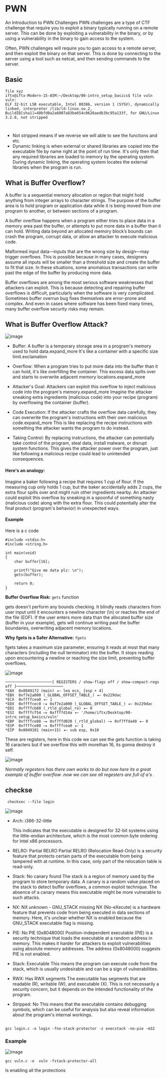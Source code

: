 # PWN
An Introduction to PWN Challenges
PWN challenges are a type of CTF challenge that require you to exploit a binary typically running on a remote server. This can be done by exploiting a vulnerability in the binary, or by using a vulnerability in the binary to gain access to the system.

Often, PWN challenges will require you to gain access to a remote server, and then exploit the binary on that server. This is done by connecting to the server using a tool such as netcat, and then sending commands to the server.


## Basic
```file xyz```
<code>
iftx@iftx-Modern-15-A5M:~/Desktop/00-intro_setup_basics$ file vuln
vuln: ELF 32-bit LSB executable, Intel 80386, version 1 (SYSV), dynamically linked, interpreter /lib/ld-linux.so.2, BuildID[sha1]=40bfd0a2a6007a83be654c0626aedb3bc95a133f, for GNU/Linux 3.2.0, not stripped

</code>

- Not stripped means if we reverse we will able to see the functions and etc.
-  Dynamic linking is when external or shared libraries are copied into the executable file by name right at the point of run time. It's only then that any required libraries are loaded to memory by the operating system. During dynamic linking, the operating system locates the external libraries when the program is run.

## What is Buffer Overflow?
A buffer is a sequential memory allocation or region that might hold anything from integer arrays to character strings. The purpose of the buffer area is to hold program or application data while it is being moved from one program to another, or between sections of a program.

A buffer overflow happens when a program either tries to place data in a memory area past the buffer, or attempts to put more data in a buffer than it can hold. Writing data beyond an allocated memory block’s bounds can crash the program, corrupt data, or allow an attacker to execute malicious code.

Malformed input data—inputs that are the wrong size by design—may trigger overflows. This is possible because in many cases, designers assume all inputs will be smaller than a threshold size and create the buffer to fit that size. In these situations, some anomalous transactions can write past the edge of the buffer by producing more data.

Buffer overflows are among the most serious software weaknesses that attackers can exploit. This is because detecting and repairing buffer overflows is difficult, particularly when the software is very complicated. Sometimes buffer overrun bug fixes themselves are error-prone and complex. And even in cases where software has been fixed many times, many buffer overflow security risks may remain.

## What is Buffer Overflow Attack?

![image](https://github.com/fahimalshihab/CTF/assets/97816146/ead02f95-b225-4dc9-9641-df4060009d43)


- Buffer: A buffer is a temporary storage area in a program's memory used to hold data.expand_more It's like a container with a specific size limit.exclamation

- Overflow: When a program tries to put more data into the buffer than it can hold, it's like overfilling the container. This excess data spills over and starts to overwrite adjacent memory locations.expand_more

- Attacker's Goal: Attackers can exploit this overflow to inject malicious code into the program's memory.expand_more  Imagine the attacker sneaking extra ingredients (malicious code) into your recipe (program) by overflowing the container (buffer).

- Code Execution: If the attacker crafts the overflow data carefully, they can overwrite the program's instructions with their own malicious code.expand_more  This is like replacing the recipe instructions with something the attacker wants the program to do instead.

- Taking Control: By replacing instructions, the attacker can potentially take control of the program, steal data, install malware, or disrupt system functions.  This gives the attacker power over the program, just like following a malicious recipe could lead to unintended consequences.

#### Here's an analogy:

Imagine a baker following a recipe that requires 1 cup of flour. If the measuring cup only holds 1 cup, but the baker accidentally adds 2 cups, the extra flour spills over and might ruin other ingredients nearby. An attacker could exploit this overflow by sneaking in a spoonful of something nasty (malicious code) along with the extra flour. This could potentially alter the final product (program's behavior) in unexpected ways.
#### Example

Here is a c code
```
#include <stdio.h>
#include <string.h>

int main(void)
{
    char buffer[16];

    printf("Give me data plz: \n");
    gets(buffer);
    
    return 0;
}
```
<b>Buffer Overflow Risk:</b> ```gets``` function

gets doesn't perform any bounds checking. It blindly reads characters from user input until it encounters a newline character (\n) or reaches the end of the file (EOF).
If the user enters more data than the allocated buffer size (buffer in your example), gets will continue writing past the buffer boundaries, overwriting adjacent memory locations.

<b>Why fgets is a Safer Alternative:</b> ```fgets```

fgets takes a maximum size parameter, ensuring it reads at most that many characters (including the null terminator) into the buffer.
It stops reading upon encountering a newline or reaching the size limit, preventing buffer overflows.

![image](https://github.com/fahimalshihab/CTF/assets/97816146/18b479e7-34ef-4ecb-834a-8d614f759d29)

```
─────────────────────[ REGISTERS / show-flags off / show-compact-regs off ]─────────────────────
*EAX  0x8049172 (main) ◂— lea ecx, [esp + 4]
*EBX  0xf7e2a000 (_GLOBAL_OFFSET_TABLE_) ◂— 0x229dac
*ECX  0xffffcea0 ◂— 1
*EDX  0xffffcec0 —▸ 0xf7e2a000 (_GLOBAL_OFFSET_TABLE_) ◂— 0x229dac
*EDI  0xf7ffcb80 (_rtld_global_ro) ◂— 0
*ESI  0xffffcf54 —▸ 0xffffd14a ◂— '/home/iftx/Desktop/00-intro_setup_basics/vuln'
*EBP  0xffffce88 —▸ 0xf7ffd020 (_rtld_global) —▸ 0xf7ffda40 ◂— 0
*ESP  0xffffce80 —▸ 0xffffcea0 ◂— 1
*EIP  0x8049181 (main+15) ◂— sub esp, 0x10
```
These are registers,
here in this code we can see the gets function is taking 16 caracters but if we overflow this with morethan 16, its gonna destroy it self.

![image](https://github.com/fahimalshihab/CTF/assets/97816146/824f03ff-0cb0-4d44-8052-8edcf7949d0d)

<i>Normally regesters has there own works to do but now here its a great example of buffer overflow .now we can see all regesters are full of a's .</i>



## checkse 

``` checksec --file login```


![image](https://github.com/fahimalshihab/CTF/assets/97816146/bc44baa4-7342-41fa-8e73-e1fd7c84b19b)



- Arch: i386-32-little

  This indicates that the executable is designed for 32-bit systems using the little-endian architecture, which is the most common byte ordering for Intel x86 processors.

- RELRO: Partial RELRO
Partial RELRO (Relocation Read-Only) is a security feature that protects certain parts of the executable from being tampered with at runtime. In this case, only part of the relocation table is read-only.

- Stack: No canary found
The stack is a region of memory used by the program to store temporary data. A canary is a random value placed on the stack to detect buffer overflows, a common exploit technique. The absence of a canary means this executable might be more vulnerable to such attacks.

- NX: NX unknown - GNU_STACK missing
NX (No-eXecute) is a hardware feature that prevents code from being executed in data sections of memory. Here, it's unclear whether NX is enabled because the GNU_STACK executable flag is missing.

- PIE: No PIE (0x8048000)
Position-independent executable (PIE) is a security technique that loads the executable at a random address in memory. This makes it harder for attackers to exploit vulnerabilities using absolute memory addresses. The address (0x8048000) suggests PIE is not enabled.

- Stack: Executable
This means the program can execute code from the stack, which is usually undesirable and can be a sign of vulnerabilities.

- RWX: Has RWX segments
The executable has segments that are readable (R), writable (W), and executable (X). This is not necessarily a security concern, but it depends on the intended functionality of the program.

- Stripped: No
This means that the executable contains debugging symbols, which can be useful for analysis but also reveal information about the program's internal workings.


## 
```gcc login.c -o login -fno-stack-protector -z execstack -no-pie -m32```

### Example
![image](https://github.com/fahimalshihab/CTF/assets/97816146/f486e1e3-beeb-4e1a-87a1-59f7df3dfb0a)

```gcc vuln.c -o  vuln -fstack-protector-all ```

Is enabling all the protections
